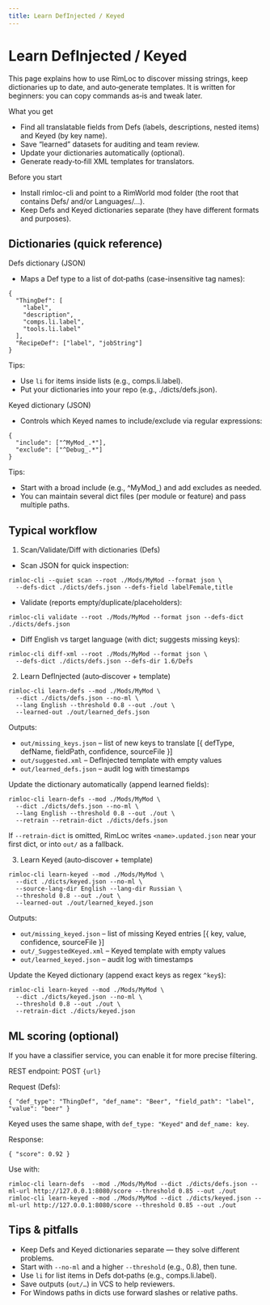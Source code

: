 ```yaml
---
title: Learn DefInjected / Keyed
---
```


# Learn DefInjected / Keyed

This page explains how to use RimLoc to discover missing strings, keep dictionaries up to date, and auto‑generate templates. It is written for beginners: you can copy commands as‑is and tweak later.

What you get
- Find all translatable fields from Defs (labels, descriptions, nested items) and Keyed (by key name).
- Save “learned” datasets for auditing and team review.
- Update your dictionaries automatically (optional).
- Generate ready‑to‑fill XML templates for translators.

Before you start
- Install rimloc-cli and point to a RimWorld mod folder (the root that contains Defs/ and/or Languages/...).
- Keep Defs and Keyed dictionaries separate (they have different formats and purposes).

## Dictionaries (quick reference)

Defs dictionary (JSON)
- Maps a Def type to a list of dot‑paths (case-insensitive tag names):
```
{
  "ThingDef": [
    "label",
    "description",
    "comps.li.label",
    "tools.li.label"
  ],
  "RecipeDef": ["label", "jobString"]
}
```
Tips:
- Use `li` for items inside lists (e.g., comps.li.label).
- Put your dictionaries into your repo (e.g., ./dicts/defs.json).

Keyed dictionary (JSON)
- Controls which Keyed names to include/exclude via regular expressions:
```
{
  "include": ["^MyMod_.*"],
  "exclude": ["^Debug_.*"]
}
```
Tips:
- Start with a broad include (e.g., ^MyMod_) and add excludes as needed.
- You can maintain several dict files (per module or feature) and pass multiple paths.

## Typical workflow

1) Scan/Validate/Diff with dictionaries (Defs)
- Scan JSON for quick inspection:
```
rimloc-cli --quiet scan --root ./Mods/MyMod --format json \
  --defs-dict ./dicts/defs.json --defs-field labelFemale,title
```
- Validate (reports empty/duplicate/placeholders):
```
rimloc-cli validate --root ./Mods/MyMod --format json --defs-dict ./dicts/defs.json
```
- Diff English vs target language (with dict; suggests missing keys):
```
rimloc-cli diff-xml --root ./Mods/MyMod --format json \
  --defs-dict ./dicts/defs.json --defs-dir 1.6/Defs
```

2) Learn DefInjected (auto‑discover + template)
```
rimloc-cli learn-defs --mod ./Mods/MyMod \
  --dict ./dicts/defs.json --no-ml \
  --lang English --threshold 0.8 --out ./out \
  --learned-out ./out/learned_defs.json
```
Outputs:
- `out/missing_keys.json` – list of new keys to translate [{ defType, defName, fieldPath, confidence, sourceFile }]
- `out/suggested.xml` – DefInjected template with empty values
- `out/learned_defs.json` – audit log with timestamps

Update the dictionary automatically (append learned fields):
```
rimloc-cli learn-defs --mod ./Mods/MyMod \
  --dict ./dicts/defs.json --no-ml \
  --lang English --threshold 0.8 --out ./out \
  --retrain --retrain-dict ./dicts/defs.json
```
If `--retrain-dict` is omitted, RimLoc writes `<name>.updated.json` near your first dict, or into `out/` as a fallback.

3) Learn Keyed (auto‑discover + template)
```
rimloc-cli learn-keyed --mod ./Mods/MyMod \
  --dict ./dicts/keyed.json --no-ml \
  --source-lang-dir English --lang-dir Russian \
  --threshold 0.8 --out ./out \
  --learned-out ./out/learned_keyed.json
```
Outputs:
- `out/missing_keyed.json` – list of missing Keyed entries [{ key, value, confidence, sourceFile }]
- `out/_SuggestedKeyed.xml` – Keyed template with empty values
- `out/learned_keyed.json` – audit log with timestamps

Update the Keyed dictionary (append exact keys as regex `^key$`):
```
rimloc-cli learn-keyed --mod ./Mods/MyMod \
  --dict ./dicts/keyed.json --no-ml \
  --threshold 0.8 --out ./out \
  --retrain-dict ./dicts/keyed.json
```

## ML scoring (optional)
If you have a classifier service, you can enable it for more precise filtering.

REST endpoint: POST `{url}`

Request (Defs):
```
{ "def_type": "ThingDef", "def_name": "Beer", "field_path": "label", "value": "beer" }
```
Keyed uses the same shape, with `def_type: "Keyed"` and `def_name: key`.

Response:
```
{ "score": 0.92 }
```

Use with:
```
rimloc-cli learn-defs  --mod ./Mods/MyMod --dict ./dicts/defs.json --ml-url http://127.0.0.1:8080/score --threshold 0.85 --out ./out
rimloc-cli learn-keyed --mod ./Mods/MyMod --dict ./dicts/keyed.json --ml-url http://127.0.0.1:8080/score --threshold 0.85 --out ./out
```

## Tips & pitfalls
- Keep Defs and Keyed dictionaries separate — they solve different problems.
- Start with `--no-ml` and a higher `--threshold` (e.g., 0.8), then tune.
- Use `li` for list items in Defs dot‑paths (e.g., comps.li.label).
- Save outputs (`out/…`) in VCS to help reviewers.
- For Windows paths in dicts use forward slashes or relative paths.
